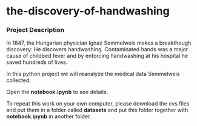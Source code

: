 # the-discovery-of-handwashing
### Project Description

In 1847, the Hungarian physician Ignaz Semmelweis makes a breakthough discovery: He discovers handwashing. Contaminated hands was a major cause of childbed fever and by enforcing handwashing at his hospital he saved hundreds of lives.

In this python project we will reanalyze the medical data Semmelweis collected. 

Open the **notebook.ipynb** to see details.

To repeat this work on your own computer, please download the cvs files and put them in a folder called **datasets** and put this folder together with **notebook.ipynb** in another folder.
